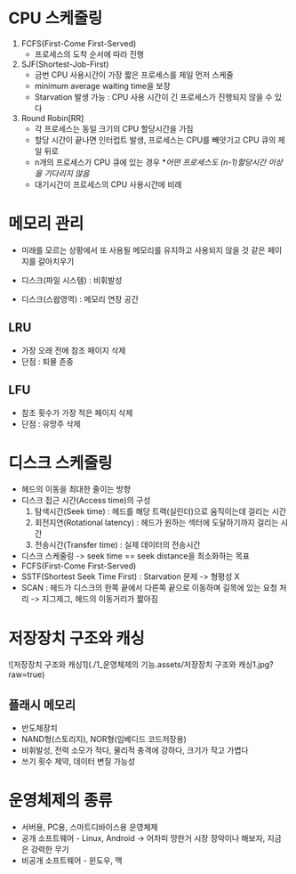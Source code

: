# CPU 스케줄링

1. FCFS(First-Come First-Served)
   - 프로세스의 도착 순서에 따라 진행
2. SJF(Shortest-Job-First)
   - 금번 CPU 사용시간이 가장 짧은 프로세스를 제일 먼저 스케줄
   - minimum average waiting time을 보장
   - Starvation 발생 가능 : CPU 사용 시간이 긴 프로세스가 진행되지 않을 수 있다
3. Round Robin[RR]
   - 각 프로세스는 동일 크기의 CPU 할당시간을 가짐
   - 할당 시간이 끝나면 인터럽트 발생, 프로세스는 CPU를 빼앗기고 CPU 큐의 제일 뒤로
   - n개의 프로세스가 CPU 큐에 있는 경우 **어떤 프로세스도 (n-1)*할당시간 이상을 기다리지 않음**
   - 대기시간이 프로세스의 CPU 사용시간에 비례



# 메모리 관리

- 미래를 모르는 상황에서 또 사용될 메모리를 유지하고 사용되지 않을 것 같은 페이지를 갈아치우기

- 디스크(파일 시스템) : 비휘발성
- 디스크(스왑영역) : 메모리 연장 공간

## LRU

- 가장 오래 전에 참조 페이지 삭제
- 단점 : 퇴물 존중

## LFU

- 참조 횟수가 가장 적은 페이지 삭제
- 단점 : 유망주 삭제



# 디스크 스케줄링

- 헤드의 이동을 최대한 줄이는 방향
- 디스크 접근 시간(Access time)의 구성
  1. 탐색시간(Seek time) : 헤드를 해당 트랙(실린더)으로 움직이는데 걸리는 시간
  2. 회전지연(Rotational latency) : 헤드가 원하는 섹터에 도달하기까지 걸리는 시간
  3. 전송시간(Transfer time) : 실제 데이터의 전송시간
- 디스크 스케줄링 -> seek time == seek distance을 최소화하는 목표
- FCFS(First-Come First-Served)
- SSTF(Shortest Seek Time First) : Starvation 문제 -> 형평성 X
- SCAN : 헤드가 디스크의 한쪽 끝에서 다른쪽 끝으로 이동하며 길목에 있는 요청 처리 -> 지그제그, 헤드의 이동거리가 짧아짐



# 저장장치 구조와 캐싱



![저장장치 구조와 캐싱1](./1_운영체제의 기능.assets/저장장치 구조와 캐싱1.jpg?raw=true)

## 플래시 메모리

- 반도체장치
- NAND형(스토리지), NOR형(임베디드 코드저장용)
- 비휘발성, 전력 소모가 적다, 물리적 충격에 강하다, 크기가 작고 가볍다
- 쓰기 횟수 제약, 데이터 변질 가능성



# 운영체제의 종류

- 서버용, PC용, 스마트디바이스용 운영체제
- 공개 소프트웨어 - Linux, Android -> 어차피 망한거 시장 장악이나 해보자, 지금은 강력한 무기
- 비공개 소프트웨어 - 윈도우, 맥